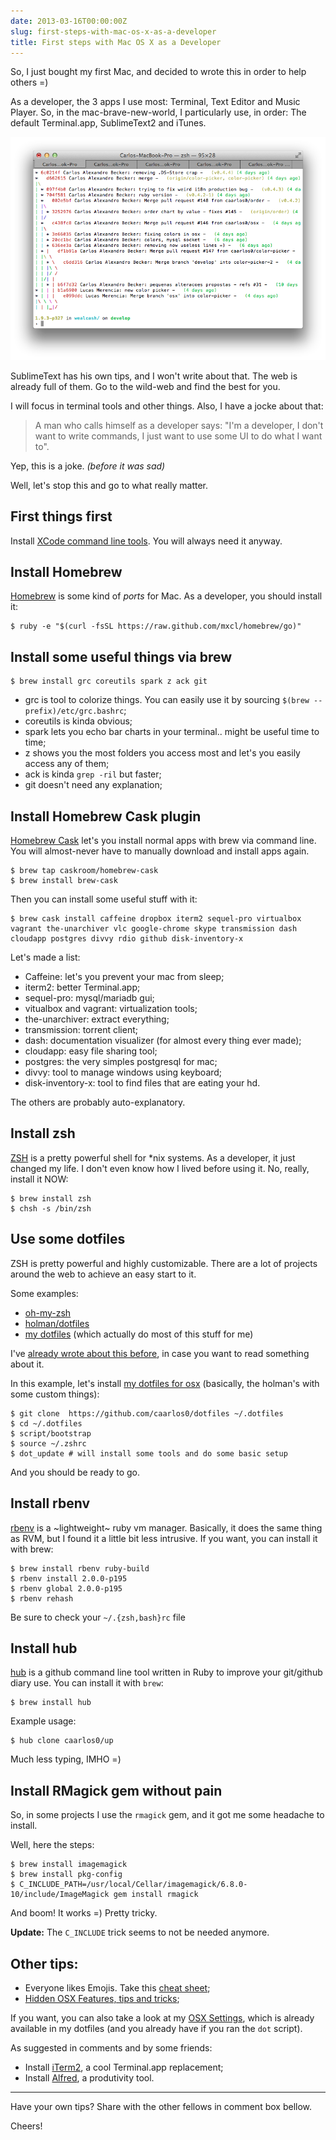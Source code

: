 ```yaml
---
date: 2013-03-16T00:00:00Z
slug: first-steps-with-mac-os-x-as-a-developer
title: First steps with Mac OS X as a Developer
---
```


So, I just bought my first Mac, and decided to wrote this in order to help
others =)

As a developer, the 3 apps I use most: Terminal, Text Editor and Music Player.
So, in the mac-brave-new-world, I particularly use, in order: The default
Terminal.app, SublimeText2 and iTunes.

<img src="/public/images/first-steps-osx.png" class="noshadow"
title="Mac OS X Terminal.app" alt="Mac OS X Terminal.app">

SublimeText has his own tips, and I won't write about that. The web is already
full of them. Go to the wild-web and find the best for you.

I will focus in terminal tools and other things. Also, I have a jocke about that:

> A man who calls himself as a developer says: "I'm a developer, I don't want
to write commands, I just want to use some UI to do what I want to".

Yep, this is a joke. _(before it was sad)_

Well, let's stop this and go to what really matter.

## First things first

Install [XCode command line tools][1]. You will always need it anyway.

## Install Homebrew

[Homebrew][2] is some kind of _ports_ for Mac. As a developer, you should
install it:

```console
$ ruby -e "$(curl -fsSL https://raw.github.com/mxcl/homebrew/go)"
```

## Install some useful things via brew

```console
$ brew install grc coreutils spark z ack git
```

- grc is tool to colorize things. You can easily use it by sourcing
`$(brew --prefix)/etc/grc.bashrc`;
- coreutils is kinda obvious;
- spark lets you echo bar charts in your terminal.. might be useful time to time;
- z shows you the most folders you access most and let's you easily access
any of them;
- ack is kinda `grep -ril` but faster;
- git doesn't need any explanation;

## Install Homebrew Cask plugin

[Homebrew Cask][cask] let's you install normal apps with brew via command line.
You will almost-never have to manually download and install apps again.

```console
$ brew tap caskroom/homebrew-cask
$ brew install brew-cask
```

Then you can install some useful stuff with it:

```console
$ brew cask install caffeine dropbox iterm2 sequel-pro virtualbox vagrant the-unarchiver vlc google-chrome skype transmission dash cloudapp postgres divvy rdio github disk-inventory-x
```


Let's made a list:

- Caffeine: let's you prevent your mac from sleep;
- iterm2: better Terminal.app;
- sequel-pro: mysql/mariadb gui;
- vitualbox and vagrant: virtualization tools;
- the-unarchiver: extract everything;
- transmission: torrent client;
- dash: documentation visualizer (for almost every thing ever made);
- cloudapp: easy file sharing tool;
- postgres: the very simples postgresql for mac;
- divvy: tool to manage windows using keyboard;
- disk-inventory-x: tool to find files that are eating your hd.

The others are probably auto-explanatory.

[cask]: https://github.com/phinze/homebrew-cask

## Install zsh

[ZSH][3] is a pretty powerful shell for \*nix systems. As a developer, it just
changed my life. I don't even know how I lived before using it. No, really,
install it NOW:

```console
$ brew install zsh
$ chsh -s /bin/zsh
```

## Use some dotfiles

ZSH is pretty powerful and highly customizable. There are a lot of projects
around the web to achieve an easy start to it.

Some examples:

- [oh-my-zsh][4]
- [holman/dotfiles][5]
- [my dotfiles][7] (which actually do most of this stuff for me)

I've [already wrote about this before][8], in case you want to read something
about it.

In this example, let's install [my dotfiles for osx][7] (basically, the
holman's with some custom things):

```console
$ git clone  https://github.com/caarlos0/dotfiles ~/.dotfiles
$ cd ~/.dotfiles
$ script/bootstrap
$ source ~/.zshrc
$ dot_update # will install some tools and do some basic setup
```

And you should be ready to go.

## Install rbenv

[rbenv][9] is a ~lightweight~ ruby vm manager. Basically, it does the same thing
as RVM, but I found it a little bit less intrusive. If you want, you can install
it with brew:

```console
$ brew install rbenv ruby-build
$ rbenv install 2.0.0-p195
$ rbenv global 2.0.0-p195
$ rbenv rehash
```

Be sure to check your `~/.{zsh,bash}rc` file

## Install hub

[hub][10] is a github command line tool written in Ruby to improve your
git/github diary use. You can install it with `brew`:

```console
$ brew install hub
```

Example usage:

```console
$ hub clone caarlos0/up
```

Much less typing, IMHO =)


## Install RMagick gem without pain

So, in some projects I use the `rmagick` gem, and it got me some headache to
install.

Well, here the steps:

```console
$ brew install imagemagick
$ brew install pkg-config
$ C_INCLUDE_PATH=/usr/local/Cellar/imagemagick/6.8.0-10/include/ImageMagick gem install rmagick
```

And boom! It works =) Pretty tricky.

**Update:** The `C_INCLUDE` trick seems to not be needed anymore.

## Other tips:

- Everyone likes Emojis. Take this [cheat sheet][11];
- [Hidden OSX Features, tips and tricks][16];

If you want, you can also take a look at my [OSX Settings][15], which
is already available in my dotfiles (and you already have if you ran the
`dot` script).

As suggested in comments and by some friends:

- Install [iTerm2][12], a cool Terminal.app replacement;
- Install [Alfred][13], a produtivity tool.

****

Have your own tips? Share with the other fellows in comment box bellow.

Cheers!


[1]: https://developer.apple.com/devcenter/mac/index.action
[2]: http://mxcl.github.com/homebrew/
[3]: http://www.zsh.org/
[4]: https://github.com/robbyrussell/oh-my-zsh
[5]: https://github.com/holman/dotfiles/
[7]: https://github.com/caarlos0/dotfiles-osx
[8]: /posts/dotfiles-are-meant-to-be-forked/
[9]: https://github.com/sstephenson/rbenv/
[10]: https://github.com/defunkt/hub
[11]: http://www.emoji-cheat-sheet.com
[12]: http://www.iterm2.com/
[13]: http://www.alfredapp.com/
[14]: http://www.derlien.com/
[15]: https://github.com/caarlos0/dotfiles/blob/master/macos/set-defaults.sh
[16]: http://apple.stackexchange.com/questions/400/please-share-your-hidden-os-x-features-or-tips-and-tricks
[17]: http://www.irradiatedsoftware.com/sizeup/

